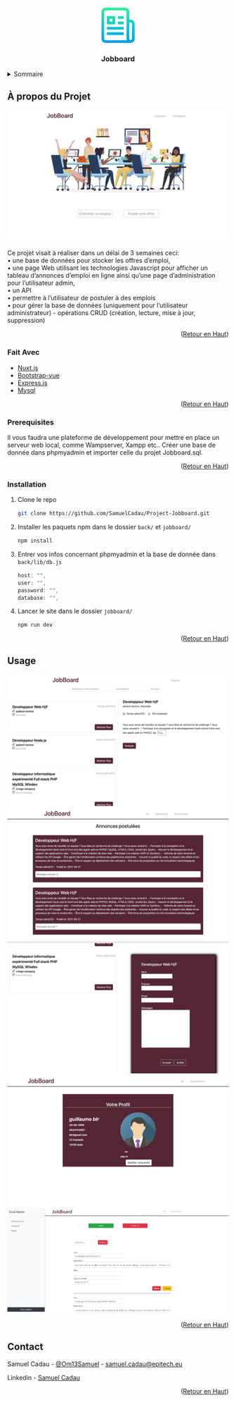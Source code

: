 <div id="top"></div>
<!--
*** Thanks for checking out the Best-README-Template. If you have a suggestion
*** that would make this better, please fork the repo and create a pull request
*** or simply open an issue with the tag "enhancement".
*** Don't forget to give the project a star!
*** Thanks again! Now go create something AMAZING! :D
-->



<!-- PROJECT SHIELDS -->
<!--
*** I'm using markdown "reference style" links for readability.
*** Reference links are enclosed in brackets [ ] instead of parentheses ( ).
*** See the bottom of this document for the declaration of the reference variables
*** for contributors-url, forks-url, etc. This is an optional, concise syntax you may use.
*** https://www.markdownguide.org/basic-syntax/#reference-style-links
-->



<!-- PROJECT LOGO -->
<br />
<div align="center">
  <a>
    <img src="images/logo.png" alt="Logo" width="80" height="80">
  </a>

<h3 align="center">Jobboard</h3>

</div>



<!-- TABLE OF CONTENTS -->
<details>
  <summary>Sommaire</summary>
  <ol>
    <li>
      <a href="#about-the-project">À propos du Projet</a>
    </li>
    <li><a href="#built-with">Fait avec</a></li>
    <li><a href="#prerequisites">Prérequis</a></li>
    <li><a href="#installation">Installation</a></li>
    <li><a href="#usage">Usage</a></li>
    <li><a href="#contact">Contact</a></li>
  </ol>
</details>



<!-- ABOUT THE PROJECT -->
## À propos du Projet

<img id="about-the-project" src="images/screenshot.png" alt="screenshot">

Ce projet visait à réaliser dans un délai de 3 semaines ceci: <br>
• une base de données pour stocker les offres d’emploi,<br>
• une page Web utilisant les technologies Javascript pour afficher un tableau d’annonces d’emploi en ligne ainsi qu’une page d’administration pour l’utilisateur admin,<br>
• un API<br>
• permettre à l’utilisateur de postuler à des emplois<br>
• pour gérer la base de données (uniquement pour l’utilisateur administrateur) - opérations CRUD (création, lecture, mise à jour, suppression)<br>

<p align="right">(<a href="#top">Retour en Haut</a>)</p>



### Fait Avec

* [Nuxt.js](https://nuxtjs.org/)
* [Bootstrap-vue](https://bootstrap-vue.org/)
* [Express.js](https://expressjs.com/)
* [Mysql](https://www.mysql.com/fr/)

<p id="built-with" align="right">(<a href="#top">Retour en Haut</a>)</p>



<!-- GETTING STARTED -->

### Prerequisites


Il vous faudra une plateforme de développement pour mettre en place un serveur web local, comme Wampserver, Xampp etc..
Créer une base de donnée dans phpmyadmin et importer celle du projet Jobboard.sql.

<p id="prerequisites" align="right">(<a href="#top">Retour en Haut</a>)</p>

### Installation

1. Clone le repo
   ```sh
   git clone https://github.com/SamuelCadau/Project-Jobboard.git
   ```
2. Installer les paquets npm dans le dossier `back/` et `jobboard/`
   ```sh
   npm install
   ```
3. Entrer vos infos concernant phpmyadmin et la base de donnée dans `back/lib/db.js`
   ```js
   host: "",
   user: "",
   password: "",
   database: "",
   ```
4. Lancer le site dans le dossier `jobboard/`
   ```sh
   npm run dev
   ```

<p id="installation" align="right">(<a href="#top">Retour en Haut</a>)</p>



<!-- USAGE EXAMPLES -->
## Usage

<img src="images/offre.png" alt="offre">
<br>
<img src="images/dashboard.png" alt="dashboard">
<br>
<img src="images/Postuler.png" alt="Postuler">
<br>
<img src="images/profil.png" alt="profil">
<br>
<img src="images/crud.PNG" alt="crud">

<p id="usage" align="right">(<a href="#top">Retour en Haut</a>)</p>



<!-- CONTACT -->
## Contact

Samuel Cadau - [@Om13Samuel](https://twitter.com/Om13Samuel) - samuel.cadau@epitech.eu

Linkedin - [Samuel Cadau](https://www.linkedin.com/in/samuel-cadau-025ba9198/)


<p id="contact" align="right">(<a href="#top">Retour en Haut</a>)</p>

